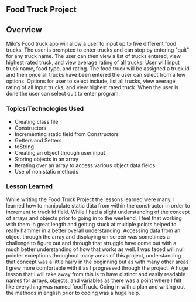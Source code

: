 ## Food Truck Project

## Overview

Milo's Food truck app will allow a user to input up to five different food trucks. The user is prompted to enter trucks and can stop by entering "quit" for any truck name. The user can then view a list of trucks entered, view highest rated truck, and view average rating of all trucks. User will input truck name, food type, and rating. The food truck will be assigned a truck id and then once all trucks have been entered the user can select from a few options. Options for user to select include, list all trucks, view average rating of all input trucks, and view highest rated truck. When the user is done the user can select quit to enter program.

### Topics/Technologies Used
* Creating class file
* Constructors
* Incrementing static field from Constructors
* Getters and Setters
* toString
* Creating an object through user input
* Storing objects in an array
* Iterating over an array to access various object data fields
* Use of non static methods

### Lesson Learned
While writing the Food Truck Project the lessons learned were many. I learned how to manipulate static data from within the constructor in order to increment to truck id field. While I had a slight understanding of the concept of arrays and objects prior to going in to the weekend, I feel that working with them in great length and getting stuck at multiple points helped to really hammer in a better overall understanding. Accessing data from an object through the array and displaying on screen was sometimes a challenge to figure out and through that struggle have come out with a much better understanding of how that works as well. I was faced will null pointer exceptions throughout many areas of this project, understanding that concept was a little hairy in the beginning but as with many other areas I grew more comfortable with it as I progressed through the project. A huge lesson that I will take away from this is to have distinct and easily readable names for arrays, objects, and variables as there was a point where I felt like everything was named foodTruck. Going in with a plan and writing out the methods in english prior to coding was a huge help.
